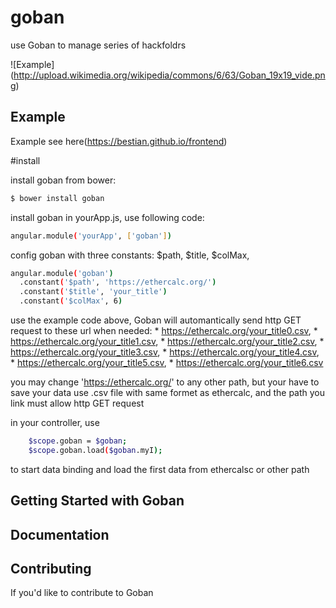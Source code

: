 goban
=====

use Goban to manage series of  hackfoldrs

![Example] (http://upload.wikimedia.org/wikipedia/commons/6/63/Goban_19x19_vide.png)

## Example
Example see here(https://bestian.github.io/frontend)


#install

install goban from bower:

```bash
$ bower install goban 
```

install goban in yourApp.js, use following code:


```bash
angular.module('yourApp', ['goban'])

```

config goban with three constants: $path, $title, $colMax,


```bash
angular.module('goban')
  .constant('$path', 'https://ethercalc.org/')
  .constant('$title', 'your_title')
  .constant('$colMax', 6)

```

use the example code above, Goban will automantically send http GET request to these url when needed: 
	* https://ethercalc.org/your_title0.csv,
	* https://ethercalc.org/your_title1.csv,
	* https://ethercalc.org/your_title2.csv,
	* https://ethercalc.org/your_title3.csv,
	* https://ethercalc.org/your_title4.csv,
	* https://ethercalc.org/your_title5.csv,
	* https://ethercalc.org/your_title6.csv

you may change 'https://ethercalc.org/' to any other path, but your have to save your data use .csv file with same formet as ethercalc, and the path you link must allow http GET request


in your controller, use

```bash
    $scope.goban = $goban;
    $scope.goban.load($goban.myI);
```

to start data binding and load the first data from ethercalsc or other path




## Getting Started with Goban


## Documentation


## Contributing

If you'd like to contribute to Goban
